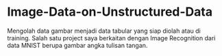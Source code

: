 # Image-Data-on-Unstructured-Data
Mengolah data gambar menjadi data tabular yang siap diolah atau di training. Salah satu project saya berkaitan dengan Image Recognition dari data MNIST berupa gambar angka tulisan tangan.

